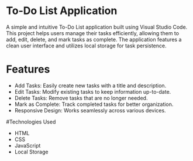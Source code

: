# To-Do List Application
A simple and intuitive To-Do List application built using Visual Studio Code. This project helps users manage their tasks efficiently, allowing them to add, edit, delete, and mark tasks as complete. The application features a clean user interface and utilizes local storage for task persistence.

# Features

- Add Tasks: Easily create new tasks with a title and description.
- Edit Tasks: Modify existing tasks to keep information up-to-date.
- Delete Tasks: Remove tasks that are no longer needed.
- Mark as Complete: Track completed tasks for better organization.
- Responsive Design: Works seamlessly across various devices.

#Technologies Used

- HTML
- CSS
- JavaScript
- Local Storage
